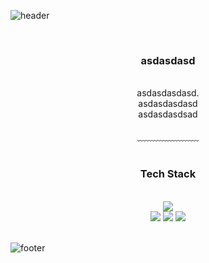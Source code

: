 ![header](https://capsule-render.vercel.app/api?type=waving&&color=gradient&height=100&section=header&fontSize=90)
<div align = "center">
  <br/>
  <h3>asdasdasd</h3><br/>
  asdasdasdasd.<br/>
  asdasdasdasd<br/>
  asdasdasdsad<br/>
  <br/>
  ﹏﹏﹏﹏﹏﹏﹏
  <br/>
  <br/>
  <h3> Tech Stack </h3>
  <br/>
  <img src="https://img.shields.io/badge/Git-F05032?style=flat-square&logo=Git&logoColor=white"/><br/>
  <img src="https://img.shields.io/badge/C-A8B9CC?style=flat-square&logo=C&logoColor=white"/>
  <img src="https://img.shields.io/badge/C++-A8B9CC?style=flat-square&logo=C++&logoColor=white"/>
  <img src="https://img.shields.io/badge/.net-A8B9CC?style=flat-square&logo=.net&logoColor=purple"/>
</div>
<br/>

![footer](https://capsule-render.vercel.app/api?type=waving&&color=gradient&height=100&section=footer&fontSize=90)



